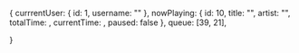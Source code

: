 { currrentUser: { id: 1, username: "" }, nowPlaying: { id: 10, title: "", artist: "", totalTime: , currentTime: , paused: false }, queue: [39, 21],

}
